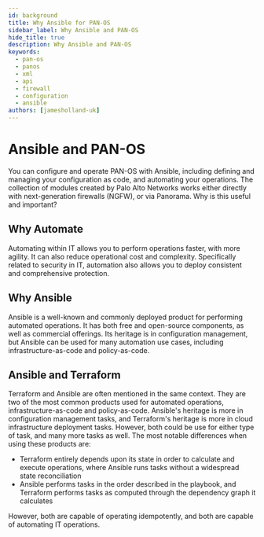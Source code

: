 ```yaml
---
id: background
title: Why Ansible for PAN-OS
sidebar_label: Why Ansible and PAN-OS
hide_title: true
description: Why Ansible and PAN-OS
keywords:
  - pan-os
  - panos
  - xml
  - api
  - firewall
  - configuration
  - ansible
authors: [jamesholland-uk]
---
```


# Ansible and PAN-OS

You can configure and operate PAN-OS with Ansible, including defining and managing your configuration as code, and automating your operations. The collection of modules created by Palo Alto Networks works either directly with next-generation firewalls (NGFW), or via Panorama. Why is this useful and important?

## Why Automate

Automating within IT allows you to perform operations faster, with more agility. It can also reduce operational cost and complexity. Specifically related to security in IT, automation also allows you to deploy consistent and comprehensive protection.

## Why Ansible

Ansible is a well-known and commonly deployed product for performing automated operations. It has both free and open-source components, as well as commercial offerings. Its heritage is in configuration management, but Ansible can be used for many automation use cases, including infrastructure-as-code and policy-as-code.

## Ansible and Terraform

Terraform and Ansible are often mentioned in the same context. They are two of the most common products used for automated operations, infrastructure-as-code and policy-as-code. Ansible's heritage is more in configuration management tasks, and Terraform's heritage is more in cloud infrastructure deployment tasks. However, both could be use for either type of task, and many more tasks as well. The most notable differences when using these products are:

- Terraform entirely depends upon its state in order to calculate and execute operations, where Ansible runs tasks without a widespread state reconciliation
- Ansible performs tasks in the order described in the playbook, and Terraform performs tasks as computed through the dependency graph it calculates

However, both are capable of operating idempotently, and both are capable of automating IT operations.

